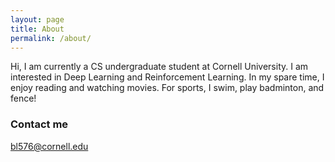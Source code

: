```yaml
---
layout: page
title: About
permalink: /about/
---
```


Hi, I am currently a CS undergraduate student at Cornell University. I am interested in Deep Learning and Reinforcement Learning. In my spare time, I enjoy reading and watching movies. For sports, I swim, play badminton, and fence!

### Contact me

[bl576@cornell.edu](mailto:bl576@cornell.edu)
